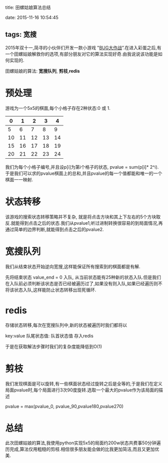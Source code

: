 title: 田螺姑娘算法总结

date: 2015-11-16 10:54:45

tags: 宽搜
---

2015年双十一,简寻的小伙伴们开发一款小游戏 "[BUG大作战](http://m.jianxun.io/event/03)”.在进入彩蛋之后,有一个田螺姑娘解救你的选项,有部分朋友对它的算法实现好奇.由我说说该功能是如何实现的.



田螺姑娘的算法: **宽搜队列**, **剪枝**,**redis**

# 预处理



游戏为一个5x5的棋面,每个小格子存在2种状态:0 或 1.

| 0    | 1    | 2    | 3    | 4    | 
| ---- | ---- | ---- | ---- | ---- | 
| 5    | 6    | 7    | 8    | 9    | 
| 10   | 11   | 12   | 13   | 14   | 
| 15   | 16   | 17   | 18   | 19   | 
| 20   | 21   | 22   | 23   | 24   | 

我们为每个小格子编号,并且设p[i]为第i个格子的状态, pvalue = sum(p[i]* 2^i). 于是我们可以求的pvalue棋面上的总和,并且pvalue的每一个值都能和唯一的一个棋面一一映射.

# 状态转移

该游戏的搜索状态转移策略并不复杂, 就是将点击方块和其上下左右的5个方块取反.就能得到点击之后的状态.我们从pvalue1,听过进制转换很容易的到局面情况,再通过简单的边界判断,就能得到点击之后的pvalue2.

# 宽搜队列

我们从结束状态开始逆向宽搜,这样能保证所有搜索到的棋面都是有解.

先将结束状态 value_end = 0 入队, 从当前状态能有25种新的状态入队.但是我们在入队前必须判断该状态是否已经被遍历过了,如果没有则入队,如果已经遍历则不将该状态入队,这样能防止状态转移出现死循环.

# redis

存储状态转移,每次在宽搜队列中,新的状态被遍历时我们都将以

key:value             队尾状态值: 队首状态值   存入redis

于是在获取解法步骤时我们的复杂度能降低到O(1)

# 剪枝

我们发现棋面是可以旋转,有一些棋面状态经过旋转之后是全等的,于是我们在定义局面pvalue时,每个局面进行3次90度旋转.选取一个最大的pvalue作为该局面的描述 

pvalue = max(pvalue_0, pvalue_90,pvalue180,pvalue270)

# 总结

此次田螺姑娘的算法,我使用python实现5x5的局面约200w状态共费事50分钟遍历完成,算法仅用粗糙的剪枝.相信很多朋友能会做的比我更加简洁,而且又更加优美.





